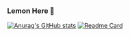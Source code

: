 ### Lemon Here 👋
[![Anurag's GitHub stats](https://github-readme-stats.vercel.app/api?username=ws806416409&theme=buefy&show_icons=true)](https://github.com/anuraghazra/github-readme-stats)
[![Readme Card](https://github-readme-stats.vercel.app/api/pin/?username=ws806416409&repo=github-readme-stats)](https://github.com/anuraghazra/github-readme-stats)
<!--
**ws806416409/ws806416409** is a ✨ _special_ ✨ repository because its `README.md` (this file) appears on your GitHub profile.

Here are some ideas to get you started:

- 🔭 I’m currently working on ...
- 🌱 I’m currently learning ...
- 👯 I’m looking to collaborate on ...
- 🤔 I’m looking for help with ...
- 💬 Ask me about ...
- 📫 How to reach me: ...
- 😄 Pronouns: ...
- ⚡ Fun fact: ...
-->
